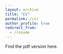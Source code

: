 ```yaml
---
layout: archive
title: "CV"
permalink: /cv/
author_profile: true
redirect_from:
  - /resume
---
```


Find the pdf version here. 
